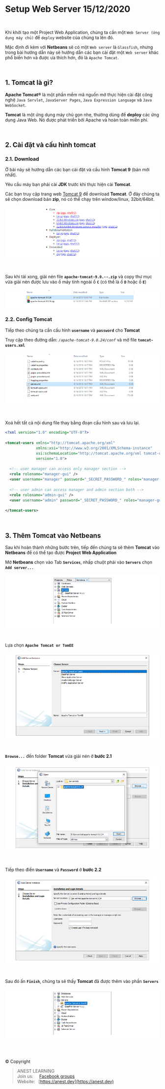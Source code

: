# Setup Web Server 15/12/2020

<br />

Khi khởi tạo một Project Web Application, chúng ta cần một `Web Server (ứng dụng máy chủ)` để `deploy` website của chúng ta lên đó.  

Mặc định đi kèm với **Netbeans** sẽ có một `Web server` là `Glassfish`, nhưng trong bài hướng dẫn này sẽ hướng dẫn các bạn cài đặt một `Web server` khác phổ biến hơn và được ưa thích hơn, đó là `Apache Tomcat`.

<br />

## 1. Tomcat là gì?
**Apache Tomcat®** là một phần mềm mã nguồn mở thực hiện cài đặt công nghệ `Java Servlet`, `JavaServer Pages`, `Java Expression Language` và `Java WebSocket`.

**Tomcat** là một ứng dụng máy chủ gọn nhẹ, thường dùng để **deploy** các ứng dụng Java Web. Nó được phát triển bởi Apache và hoàn toàn miễn phí.

<br />

## 2. Cài đặt và cấu hình tomcat

### 2.1. Download
Ở bài này sẽ hướng dẫn các bạn cài đặt và cấu hình **Tomcat 9** (bản mới nhất).

Yêu cầu máy bạn phải cài **JDK** trước khi thực hiện cài **Tomcat**.

Các bạn truy cập trang web [Tomcat 9](https://tomcat.apache.org/download-90.cgi) để download **Tomcat**. Ở đây chúng ta sẽ chọn download bản **zip**, nó có thể chạy trên window/linux, 32bit/64bit.

![](https://github.com/AnestAcademy/Course-Java-Web/blob/main/Images/Download_Tomcat.PNG)

<br /> 

Sau khi tải xong, giải nén file **`apache-tomcat-9.0.--.zip`** và copy thư mục vừa giải nén được lưu vào ổ máy tính ngoài ổ **`C`** (có thể là ổ **`D`** hoặc ổ **`E`**)

![](https://github.com/AnestAcademy/Course-Java-Web/blob/main/Images/Tomcat_Folder.PNG)


### 2.2. Config Tomcat
Tiếp theo chúng ta cần cấu hình **`username`** và **`password`** cho **Tomcat**

Truy cập theo đường dẫn: _`/apache-tomcat-9.0.24/conf`_ và mở file **`tomcat-users.xml`**

![](https://github.com/AnestAcademy/Course-Java-Web/blob/main/Images/Config_Tomcat.PNG)

<br /> 

Xoá hết tất cả nội dung file thay bằng đoạn cấu hình sau và lưu lại.
```xml
<?xml version="1.0" encoding="UTF-8"?>

<tomcat-users xmlns="http://tomcat.apache.org/xml"
              xmlns:xsi="http://www.w3.org/2001/XMLSchema-instance"
              xsi:schemaLocation="http://tomcat.apache.org/xml tomcat-users.xsd"
              version="1.0">

  <!-- user manager can access only manager section -->
  <role rolename="manager-gui" />
  <user username="manager" password="_SECRET_PASSWORD_" roles="manager-gui" />

  <!-- user admin can access manager and admin section both -->
  <role rolename="admin-gui" />
  <user username="admin" password="_SECRET_PASSWORD_" roles="manager-gui,admin-gui" />
  
</tomcat-users>
```

<br />

## 3. Thêm Tomcat vào Netbeans
Sau khi hoàn thành những bước trên, tiếp đến chúng ta sẽ thêm **Tomcat** vào **Netbeans** để có thể tạo được **Project Web Application**

Mở **Netbeans** chọn vào Tab **`Services`**, nhấp chuột phải vào **`Servers`** chọn **`Add server...`**

![](https://github.com/AnestAcademy/Course-Java-Web/blob/main/Images/Add_Tomcat.PNG)

<br /> 

Lựa chọn **`Apache Tomcat or TomEE`**

![](https://github.com/AnestAcademy/Course-Java-Web/blob/main/Images/Add_Server_Instance.PNG)

<br /> 

**`Browse...`** đến folder **Tomcat** vừa giải nén ở **bước 2.1**

![](https://github.com/AnestAcademy/Course-Java-Web/blob/main/Images/Add_Tomcat_Browse.PNG)

<br /> 

Tiếp theo điền **`Username`** và **`Password`** ở **bước 2.2**

![](https://github.com/AnestAcademy/Course-Java-Web/blob/main/Images/Add_Tomcat_Fill_Auth.PNG)

<br /> 

Sau đó ấn **`Finish`**, chúng ta sẽ thấy **Tomcat** đã được thêm vào phần **`Servers`**

![](https://github.com/AnestAcademy/Course-Java-Web/blob/main/Images/Add_Tomcat_Done.PNG)


<br />

##  

© Copyright
> ANEST LEARNING  
> Join us: &nbsp;&nbsp;&nbsp; [Facebook groups](https://www.facebook.com/groups/anest.learning/)  
> Website: &nbsp; [https://anest.dev](https://anest.dev)  
